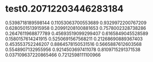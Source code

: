 # test0.20712203446283184
0.5398718189598144
0.11053063700553689
0.9329972200767209
0.6280501513915958
0.20991208100881653
0.7578002328738286
0.2647611968877789
0.45693519099299407
0.6165849045528589
0.1580157614241915
0.5250691567568211
0.21268690889367403
0.453553752246207
0.8864578150531516
0.5665887612603568
0.5548907132955956
0.9214503697411078
0.8109715291371538
0.037109637220865466
0.7212598111100966
